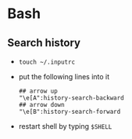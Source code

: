 # Bash

## Search history

- `touch ~/.inputrc`
- put the following lines into it

    ```
    ## arrow up
    "\e[A":history-search-backward
    ## arrow down
    "\e[B":history-search-forward
    ```
- restart shell by typing `$SHELL`
